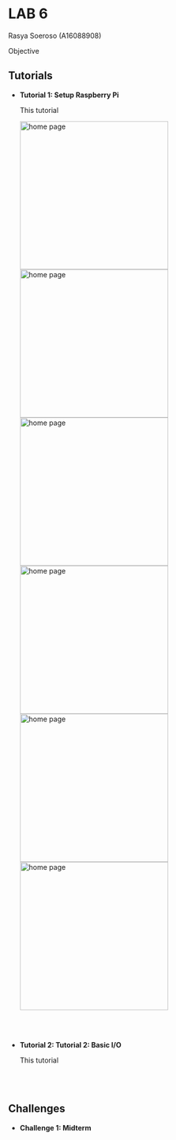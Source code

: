# LAB 6
Rasya Soeroso (A16088908)

Objective

## Tutorials

- __Tutorial 1: Setup Raspberry Pi__
    
    This tutorial 

    <img src="screenshots/t1.png" alt="home page" width="300">
    <img src="screenshots/t2.png" alt="home page" width="300">
    <img src="screenshots/t3.png" alt="home page" width="300">
    <img src="screenshots/t4.png" alt="home page" width="300">
    <img src="screenshots/t5.png" alt="home page" width="300">
    <img src="screenshots/t6.png" alt="home page" width="300">

    <br><br>

- __Tutorial 2: Tutorial 2: Basic I/O__ 

    This tutorial 

     <br><br>

## Challenges

- __Challenge 1: Midterm__


